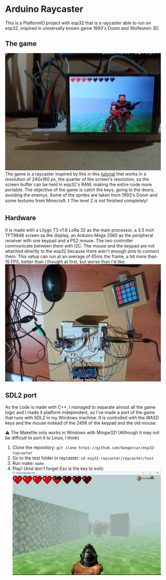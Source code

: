 # Arduino Raycaster

This is a PlatformIO project with esp32 that is a raycaster able to run on esp32, inspired in universally known game 1993's Doom and Wolfestein 3D.

## The game
![A photo of gameplay in the arduino](assets/gameplay.jpg)
The game is a raycaster inspired by this in this [tutorial](https://lodev.org/cgtutor/raycasting.html) that works in a resolution of 240x160 px, the quarter of the screen's resolution, so the screen buffer can be held in esp32's RAM, making the entire code more portable. The objective of the game is catch the keys, going to the doors, avoiding the enemys.
Some of the sprites are taken from 1993's Doom and some textures from Minecraft.
:exclamation: The level 2 is not finished completely!

## Hardware
It is made with a Lilygo T3 v1.6 LoRa 32 as the main processor, a 3.5 inch TFT9846 screen as the display, an Arduino Mega 2560 as the peripheral receiver with one keypad and a PS2 mouse. The two controller communicate between them with I2C. The mouse and the keypad are not attached directly to the esp32 because there aren't enough pins to connect them.
This setup can run at an average of 65ms the frame, a bit more than 15 FPS, better than I thought at first, but worse than I'd like.
![A photo of the circuit](assets/hardware.jpg)

## SDL2 port

As the code is made with C++, I managed to separate almost all the game logic and I made it platform independent, so I've made a port of the game that runs with SDL2 in my Windows machine. It is controlled with the WASD keys and the mouse instead of the 2456 of the keypad and the old mouse.

:warning: The Makefile only works in Windows with Mingw32! (Although it may not be difficult to port it to Linux, I think)

1. Clone the repository: ```git clone https://github.com/dangarcar/esp32-raycaster```
2. Go to the test folder in raycaster: ```cd esp32-raycaster/raycaster/test```
3. Run make: ```make```
4. Play! (And don't forget Esc is the key to exit): 
![Here should have been a gameplay screenshot in SDL2's port](assets/screenshot.png)